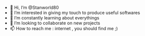 - 👋 Hi, I’m @Stanworld80
- 👀 I’m interested in giving my touch to produce useful softwares
- 🌱 I’m constantly learning about everythings
- 💞️ I’m looking to collaborate on new projects
- 📫 How to reach me : internet , you should find me ;)

<!---
Stanworld80/Stanworld80 is a ✨ special ✨ repository because its `README.md` (this file) appears on your GitHub profile.
You can click the Preview link to take a look at your changes.
--->
